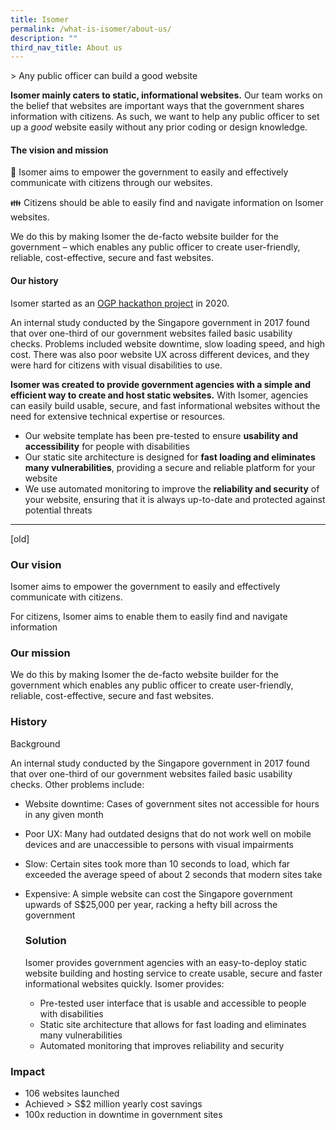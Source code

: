 ```yaml
---
title: Isomer
permalink: /what-is-isomer/about-us/
description: ""
third_nav_title: About us
---
```

&gt; Any public officer can build a good website


**Isomer mainly caters to static, informational websites.** Our team works on the belief that websites are important ways that the government shares information with citizens. As such, we want to help any public officer to set up a *good* website easily without any prior coding or design knowledge.


#### The vision and mission
🏢 Isomer aims to empower the government to easily and effectively communicate with citizens through our websites.

👪 Citizens should be able to easily find and navigate information on Isomer websites.

We do this by making Isomer the de-facto website builder for the government – which enables any public officer to create user-friendly, reliable, cost-effective, secure and fast websites.

#### Our history
Isomer started as an [OGP hackathon project](https://hack.gov.sg/) in 2020. 

An internal study conducted by the Singapore government in 2017 found that over one-third of our government websites failed basic usability checks. Problems included website downtime, slow loading speed, and high cost. There was also poor website UX across different devices, and they were hard for citizens with visual disabilities to use.

**Isomer was created to provide government agencies with a simple and efficient way to create and host static websites.** With Isomer, agencies can easily build usable, secure, and fast informational websites without the need for extensive technical expertise or resources.

- Our website template has been pre-tested to ensure **usability and accessibility** for people with disabilities
- Our static site architecture is designed for **fast loading and eliminates many vulnerabilities**, providing a secure and reliable platform for your website
- We use automated monitoring to improve the **reliability and security** of your website, ensuring that it is always up-to-date and protected against potential threats



---

[old]


### Our vision
    
Isomer aims to empower the government to easily and effectively communicate with citizens.

For citizens, Isomer aims to enable them to easily find and navigate information
    
    
### Our mission
    
We do this by making Isomer the de-facto website builder for the government which enables any public officer to create user-friendly, reliable, cost-effective, secure and fast websites.
    
### History
Background
    
An internal study conducted by the Singapore government in 2017 found that over one-third of our government websites failed basic usability checks. Other problems include:
    
- Website downtime: Cases of government sites not accessible for hours in any given month
- Poor UX: Many had outdated designs that do not work well on mobile devices and are unaccessible to persons with visual impairments
- Slow: Certain sites took more than 10 seconds to load, which far exceeded the average speed of about 2 seconds that modern sites take
- Expensive: A simple website can cost the Singapore government upwards of S$25,000 per year, racking a hefty bill across the government
    
    ### Solution
    
    Isomer provides government agencies with an easy-to-deploy static website building and hosting service to create usable, secure and faster informational websites quickly. Isomer provides:
    
    *   Pre-tested user interface that is usable and accessible to people with disabilities
    *   Static site architecture that allows for fast loading and eliminates many vulnerabilities
    *   Automated monitoring that improves reliability and security
    
### Impact
    
- 106 websites launched
- Achieved &gt; S$2 million yearly cost savings
- 100x reduction in downtime in government sites